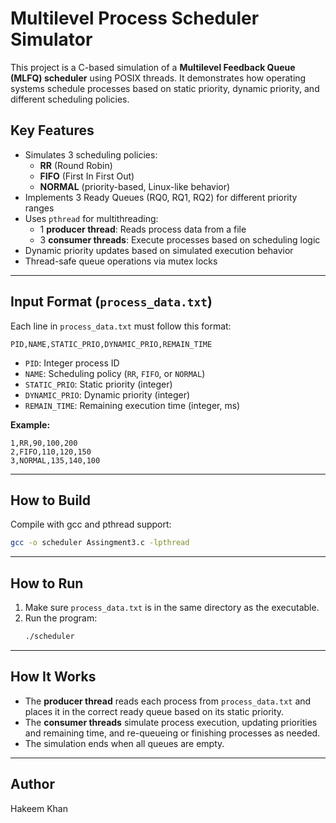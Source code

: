 # Multilevel Process Scheduler Simulator

This project is a C-based simulation of a **Multilevel Feedback Queue (MLFQ) scheduler** using POSIX threads. It demonstrates how operating systems schedule processes based on static priority, dynamic priority, and different scheduling policies.

##  Key Features

- Simulates 3 scheduling policies:
  - **RR** (Round Robin)
  - **FIFO** (First In First Out)
  - **NORMAL** (priority-based, Linux-like behavior)
- Implements 3 Ready Queues (RQ0, RQ1, RQ2) for different priority ranges
- Uses `pthread` for multithreading:
  - 1 **producer thread**: Reads process data from a file
  - 3 **consumer threads**: Execute processes based on scheduling logic
- Dynamic priority updates based on simulated execution behavior
- Thread-safe queue operations via mutex locks

---

##  Input Format (`process_data.txt`)

Each line in `process_data.txt` must follow this format:

```
PID,NAME,STATIC_PRIO,DYNAMIC_PRIO,REMAIN_TIME
```

- `PID`: Integer process ID
- `NAME`: Scheduling policy (`RR`, `FIFO`, or `NORMAL`)
- `STATIC_PRIO`: Static priority (integer)
- `DYNAMIC_PRIO`: Dynamic priority (integer)
- `REMAIN_TIME`: Remaining execution time (integer, ms)

**Example:**
```
1,RR,90,100,200
2,FIFO,110,120,150
3,NORMAL,135,140,100
```

---

## How to Build

Compile with gcc and pthread support:
```sh
gcc -o scheduler Assingment3.c -lpthread
```

---

## How to Run

1. Make sure `process_data.txt` is in the same directory as the executable.
2. Run the program:
   ```sh
   ./scheduler
   ```

---

##  How It Works

- The **producer thread** reads each process from `process_data.txt` and places it in the correct ready queue based on its static priority.
- The **consumer threads** simulate process execution, updating priorities and remaining time, and re-queueing or finishing processes as needed.
- The simulation ends when all queues are empty.

---

##  Author

Hakeem Khan
